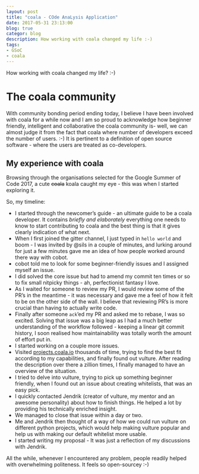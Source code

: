 ```yaml
---
layout: post
title: "coala - COde AnaLysis Application"
date: 2017-05-31 23:13:00
blog: true
categor: blog
description: How working with coala changed my life :-)
tags:
- GSoC
- coala
---
```


How working with coala changed my life? :-)

<!--more-->

# The coala community

With community bonding period ending today, I believe I have been involved with
coala for a while now and I am so proud to acknowledge how beginner friendly,
intelligent and collaborative the coala community is- well, we can almost judge
it from the fact that coala where number of developers exceed the number of
users. :-) It is pertinent to a definition of open source software - where the
users are treated as co-developers.

## My experience with coala

Browsing through the organisations selected for the Google Summer of Code 2017, a cute ~~coala~~ koala caught my eye - this was when I started exploring it.

So, my timeline:
- I started through the newcomer’s guide - an ultimate guide to be a coala developer. It contains *briefly and elaborately* everything one needs to know to start contributing to coala and the best thing is that it gives clearly indication of what next.
- When I first joined the gitter channel, I just typed in `hello world` and boom - I was invited by @sils in a couple of minutes, and lurking around for just a few minutes gave me an idea of how people worked around there way with cobot.
- cobot told me to look for some beginner-friendly issues and I assigned myself an issue.
- I did solved the core issue but had to amend my commit ten times or so to fix small nitpicky things - ah, perfectionist fantasy I love.
- As I waited for someone to review my PR, I would review some of the PR’s in the meantime - it was necessary and gave me a feel of how it felt to be on the other side of the wall. I believe that reviewing PR’s is more crucial than having to actually write code.
- Finally after someone `ack`’ed my PR and asked me to rebase, I was so excited. Solving that issue was a big leap as I had a much better understanding of the workflow followed - keeping a linear git commit history, I soon realised how maintainability was totally worth the amount of effort put in.
- I started working on a couple more issues.
- Visited [projects.coala.io](projects.coala.io) thousands of time, trying to find the best fit according to my capabilities, and finally found out vulture. After reading the description over there a zillion times, I finally managed to have an overview of the situation.
- I tried to delve into vulture, trying to pick up something beginner friendly, when I found out an issue about creating whitelists, that was an easy pick.
- I quickly contacted Jendrik (creator of vulture, my mentor and an awesome personality) about how to finish things. He helped a lot by providing his technically enriched insight.
- We managed to close that issue within a day or two.
- Me and Jendrik then thought of a way of how we could run vulture on different python projects, which would help making vulture popular and help us with making our default whitelist more usable.
- I started writing my proposal - It was just a reflection of my discussions with Jendrik.

All the while, whenever I encountered any problem, people readily helped with overwhelming politeness. It feels so open-sourcey  :-)
